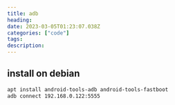 ```yaml
---
title: adb
heading:  
date: 2023-03-05T01:23:07.038Z
categories: ["code"]
tags: 
description:  
---
```


## install on debian

```bash
apt install android-tools-adb android-tools-fastboot
adb connect 192.168.0.122:5555
```